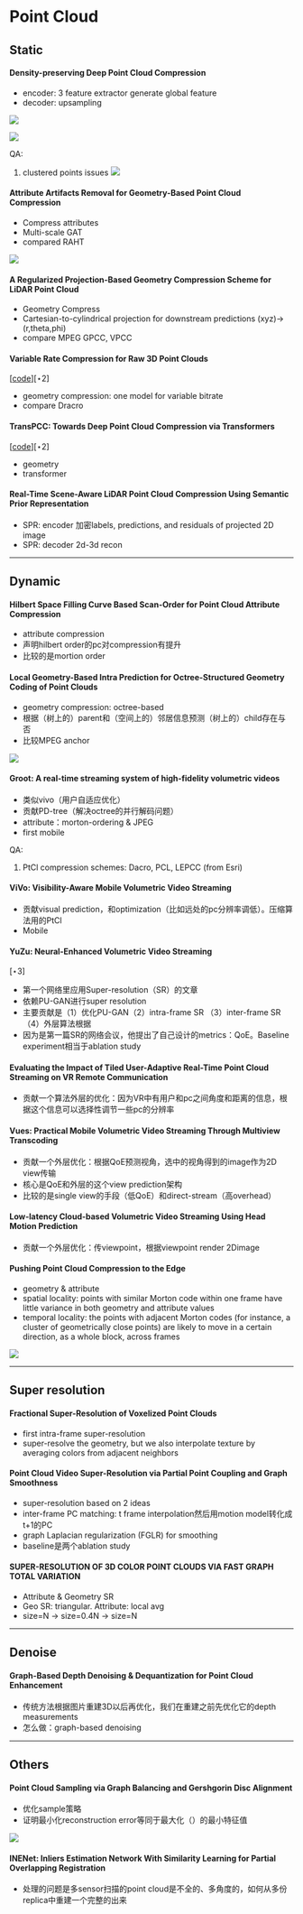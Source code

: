 # Point Cloud

## Static

#### Density-preserving Deep Point Cloud Compression


- encoder: 3 feature extractor generate global feature
- decoder: upsampling

![](pasteImage/2023-03-16-21-52-56.png)

![](pasteImage/2023-03-16-21-51-55.png)

QA:
1. clustered points issues
   ![](pasteImage/2023-03-16-21-51-28.png)

#### Attribute Artifacts Removal for Geometry-Based Point Cloud Compression

- Compress attributes
- Multi-scale GAT
- compared RAHT

![](pasteImage/2023-03-17-14-45-16.png)


#### A Regularized Projection-Based Geometry Compression Scheme for LiDAR Point Cloud
- Geometry Compress
- Cartesian-to-cylindrical projection for downstream predictions (xyz)->(r,theta,phi)
- compare MPEG GPCC, VPCC

#### Variable Rate Compression for Raw 3D Point Clouds
[[code](https://github.com/robotic-vision-lab/Variable-Rate-Compression-For-Raw-3D-Point-Clouds)][$\star$2]
- geometry compression: one model for variable bitrate
- compare Dracro


#### TransPCC: Towards Deep Point Cloud Compression via Transformers
[[code](https://github.com/jokieleung/TransPCC)][$\star$2]
- geometry
- transformer

#### Real-Time Scene-Aware LiDAR Point Cloud Compression Using Semantic Prior Representation

- SPR: encoder 加密labels, predictions, and residuals of projected 2D image
- SPR: decoder 2d-3d recon

----
## Dynamic

#### Hilbert Space Filling Curve Based Scan-Order for Point Cloud Attribute Compression
- attribute compression
- 声明hilbert order的pc对compression有提升
- 比较的是mortion order

#### Local Geometry-Based Intra Prediction for Octree-Structured Geometry Coding of Point Clouds
- geometry compression: octree-based
- 根据（树上的）parent和（空间上的）邻居信息预测（树上的）child存在与否
- 比较MPEG anchor

![](pasteImage/2023-03-17-17-26-26.png)

#### Groot: A real-time streaming system of high-fidelity volumetric videos
- 类似vivo（用户自适应优化）
- 贡献PD-tree（解决octree的并行解码问题）
- attribute：morton-ordering & JPEG
- first mobile

QA:
1. PtCl compression schemes: Dacro, PCL, LEPCC (from Esri)

#### ViVo: Visibility-Aware Mobile Volumetric Video Streaming
- 贡献visual prediction，和optimization（比如远处的pc分辨率调低）。压缩算法用的PtCl
- Mobile

#### YuZu: Neural-Enhanced Volumetric Video Streaming
[$\star$3]
- 第一个网络里应用Super-resolution（SR）的文章
- 依赖PU-GAN进行super resolution
- 主要贡献是（1）优化PU-GAN（2）intra-frame SR （3）inter-frame SR（4）外层算法根据
- 因为是第一篇SR的网络会议，他提出了自己设计的metrics：QoE。Baseline experiment相当于ablation study

#### Evaluating the Impact of Tiled User-Adaptive Real-Time Point Cloud Streaming on VR Remote Communication
- 贡献一个算法外层的优化：因为VR中有用户和pc之间角度和距离的信息，根据这个信息可以选择性调节一些pc的分辨率

#### Vues: Practical Mobile Volumetric Video Streaming Through Multiview Transcoding
- 贡献一个外层优化：根据QoE预测视角，选中的视角得到的image作为2D view传输
- 核心是QoE和外层的这个view prediction架构
- 比较的是single view的手段（低QoE）和direct-stream（高overhead）

#### Low-latency Cloud-based Volumetric Video Streaming Using Head Motion Prediction
- 贡献一个外层优化：传viewpoint，根据viewpoint render 2Dimage


#### Pushing Point Cloud Compression to the Edge
- geometry & attribute
- spatial locality: points with similar Morton code within one frame have little variance in both geometry and attribute values
- temporal locality: the points with adjacent Morton codes (for instance, a cluster of geometrically close points) are likely to move in a certain direction, as a whole block, across frames

![](pasteImage/2023-03-17-21-30-36.png)



---
## Super resolution

#### Fractional Super-Resolution of Voxelized Point Clouds

- first intra-frame super-resolution
- super-resolve the geometry, but we also interpolate texture by averaging colors from adjacent neighbors

#### Point Cloud Video Super-Resolution via Partial Point Coupling and Graph Smoothness
- super-resolution based on 2 ideas
- inter-frame PC matching: t frame interpolation然后用motion model转化成t+1的PC
- graph Laplacian regularization (FGLR) for smoothing
- baseline是两个ablation study

#### SUPER-RESOLUTION OF 3D COLOR POINT CLOUDS VIA FAST GRAPH TOTAL VARIATION
- Attribute & Geometry SR
- Geo SR: triangular. Attribute: local avg
- size=N -> size=0.4N -> size=N

---
## Denoise
#### Graph-Based Depth Denoising & Dequantization for Point Cloud Enhancement
- 传统方法根据图片重建3D以后再优化，我们在重建之前先优化它的depth measurements
- 怎么做：graph-based denoising

---
## Others
#### Point Cloud Sampling via Graph Balancing and Gershgorin Disc Alignment
- 优化sample策略
- 证明最小化reconstruction error等同于最大化（）的最小特征值

![](pasteImage/2023-03-17-15-53-58.png)

#### INENet: Inliers Estimation Network With Similarity Learning for Partial Overlapping Registration
- 处理的问题是多sensor扫描的point cloud是不全的、多角度的，如何从多份replica中重建一个完整的出来
